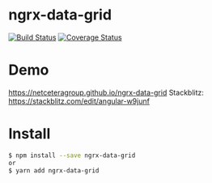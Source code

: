 # ngrx-data-grid

[![Build Status](https://travis-ci.org/netceteragroup/ngrx-data-grid.svg?branch=master)](https://travis-ci.org/netceteragroup/ngrx-data-grid)
[![Coverage Status](https://coveralls.io/repos/github/netceteragroup/ngrx-data-grid/badge.svg)](https://coveralls.io/github/netceteragroup/ngrx-data-grid?branch=master)

# Demo
https://netceteragroup.github.io/ngrx-data-grid
Stackblitz: https://stackblitz.com/edit/angular-w9junf

# Install

```bash
$ npm install --save ngrx-data-grid
or
$ yarn add ngrx-data-grid
```
